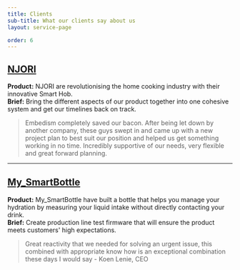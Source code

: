 ```yaml
---
title: Clients
sub-title: What our clients say about us
layout: service-page

order: 6
---
```

## [NJORI](https://www.njori.com/)

**Product:** NJORI are revolutionising the home cooking industry with their innovative Smart Hob.  
**Brief:** Bring the different aspects of our product together into one cohesive system and get our timelines back on track.

>Embedism completely saved our bacon. After being let down by another company, these guys swept in and came up with a new project plan to best suit our position and helped us get something working in no time. Incredibly supportive of our needs, very flexible and great forward planning.

---

## [My_SmartBottle](https://www.mysmartbottle.com/)

**Product:** My_SmartBottle have built a bottle that helps you manage your hydration by measuring your liquid intake without directly contacting your drink.  
**Brief:** Create production line test firmware that will ensure the product meets customers' high expectations.

>Great reactivity that we needed for solving an urgent issue, this combined with appropriate know how is an exceptional combination these days I would say - Koen Lenie, CEO
